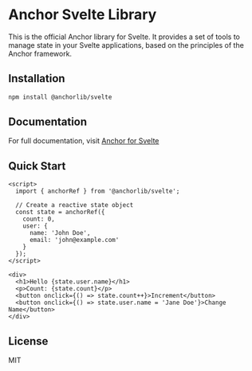 # Anchor Svelte Library

This is the official Anchor library for Svelte. It provides a set of tools to manage state in your Svelte applications, based on the principles of the Anchor framework.

## Installation

```bash
npm install @anchorlib/svelte
```

## Documentation

For full documentation, visit [Anchor for Svelte](https://anchorlib.dev/docs/svelte/introduction.html)

## Quick Start

```svelte
<script>
  import { anchorRef } from '@anchorlib/svelte';

  // Create a reactive state object
  const state = anchorRef({
    count: 0,
    user: {
      name: 'John Doe',
      email: 'john@example.com'
    }
  });
</script>

<div>
  <h1>Hello {state.user.name}</h1>
  <p>Count: {state.count}</p>
  <button onclick={() => state.count++}>Increment</button>
  <button onclick={() => state.user.name = 'Jane Doe'}>Change Name</button>
</div>
```

## License

MIT
